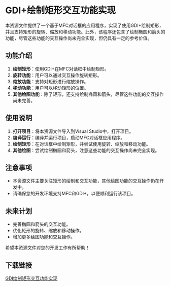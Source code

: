 # GDI+绘制矩形交互功能实现

本资源文件提供了一个基于MFC对话框的应用程序，实现了使用GDI+绘制矩形，并且支持矩形的旋转、缩放和移动功能。此外，该程序还包含了绘制椭圆和箭头的功能，尽管这些功能的交互操作尚未完全实现，但仍具有一定的参考价值。

## 功能介绍

1. **绘制矩形**：使用GDI+在MFC对话框中绘制矩形。
2. **旋转功能**：用户可以通过交互操作旋转矩形。
3. **缩放功能**：支持对矩形进行缩放操作。
4. **移动功能**：用户可以移动矩形的位置。
5. **其他绘图功能**：除了矩形，还支持绘制椭圆和箭头，尽管这些功能的交互操作尚未完善。

## 使用说明

1. **打开项目**：将本资源文件导入到Visual Studio中，打开项目。
2. **编译运行**：编译并运行项目，启动MFC对话框应用程序。
3. **绘制矩形**：在对话框中绘制矩形，并尝试使用旋转、缩放和移动功能。
4. **其他绘图**：尝试绘制椭圆和箭头，注意这些功能的交互操作尚未完全实现。

## 注意事项

- 本资源文件主要关注矩形的绘制和交互功能，其他绘图功能的交互操作仍在开发中。
- 请确保您的开发环境支持MFC和GDI+，以便顺利运行该项目。

## 未来计划

- 完善椭圆和箭头的交互功能。
- 优化矩形的旋转、缩放和移动操作。
- 增加更多绘图功能和交互操作。

希望本资源文件对您的开发工作有所帮助！

## 下载链接

[GDI绘制矩形交互功能实现](https://pan.quark.cn/s/1994487c2d8a)